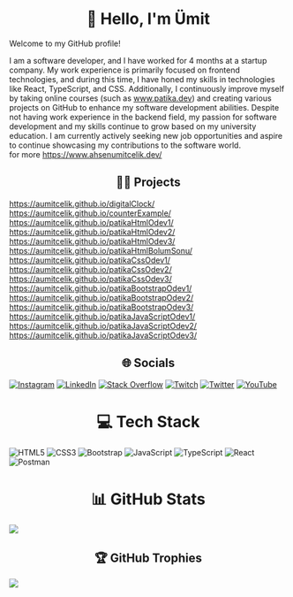 <h1 align="center">👋 Hello, I'm Ümit </h1>

Welcome to my GitHub profile!<br>

I am a software developer, and I have worked for 4 months at a startup company. My work experience is primarily focused on frontend technologies, and during this time, I have honed my skills in technologies like React, TypeScript, and CSS. Additionally, I continuously improve myself by taking online courses (such as www.patika.dev) and creating various projects on GitHub to enhance my software development abilities. Despite not having work experience in the backend field, my passion for software development and my skills continue to grow based on my university education. I am currently actively seeking new job opportunities and aspire to continue showcasing my contributions to the software world.    
for more https://www.ahsenumitcelik.dev/  

<h2 align="center"> 🧑‍💻 Projects </h2>  
<p class="has-line-data" data-line-start="0" data-line-end="15"><a href="https://aumitcelik.github.io/digitalClock/">https://aumitcelik.github.io/digitalClock/</a><br>
<a href="https://aumitcelik.github.io/counterExample/">https://aumitcelik.github.io/counterExample/</a><br>
<a href="https://aumitcelik.github.io/patikaHtmlOdev1/">https://aumitcelik.github.io/patikaHtmlOdev1/</a><br>
<a href="https://aumitcelik.github.io/patikaHtmlOdev2/">https://aumitcelik.github.io/patikaHtmlOdev2/</a><br>
<a href="https://aumitcelik.github.io/patikaHtmlOdev3/">https://aumitcelik.github.io/patikaHtmlOdev3/</a><br>
<a href="https://aumitcelik.github.io/patikaHtmlBolumSonu/">https://aumitcelik.github.io/patikaHtmlBolumSonu/</a><br>
<a href="https://aumitcelik.github.io/patikaCssOdev1/">https://aumitcelik.github.io/patikaCssOdev1/</a><br>
<a href="https://aumitcelik.github.io/patikaCssOdev2/">https://aumitcelik.github.io/patikaCssOdev2/</a><br>
<a href="https://aumitcelik.github.io/patikaCssOdev3/">https://aumitcelik.github.io/patikaCssOdev3/</a><br>
<a href="https://aumitcelik.github.io/patikaBootstrapOdev1/">https://aumitcelik.github.io/patikaBootstrapOdev1/</a><br>
<a href="https://aumitcelik.github.io/patikaBootstrapOdev2/">https://aumitcelik.github.io/patikaBootstrapOdev2/</a><br>
<a href="https://aumitcelik.github.io/patikaBootstrapOdev3/">https://aumitcelik.github.io/patikaBootstrapOdev3/</a><br>
<a href="https://aumitcelik.github.io/patikaJavaScriptOdev1/">https://aumitcelik.github.io/patikaJavaScriptOdev1/</a><br>
<a href="https://aumitcelik.github.io/patikaJavaScriptOdev2/">https://aumitcelik.github.io/patikaJavaScriptOdev2/</a><br>
<a href="https://aumitcelik.github.io/patikaJavaScriptOdev3/">https://aumitcelik.github.io/patikaJavaScriptOdev3/</a></p>


  
<h2 align="center"> 🌐 Socials </h2>

[![Instagram](https://img.shields.io/badge/Instagram-%23E4405F.svg?logo=Instagram&logoColor=white)](https://instagram.com/ahsenumitcelik) [![LinkedIn](https://img.shields.io/badge/LinkedIn-%230077B5.svg?logo=linkedin&logoColor=white)](https://linkedin.com/in/ahsenumitcelik) [![Stack Overflow](https://img.shields.io/badge/-Stackoverflow-FE7A16?logo=stack-overflow&logoColor=white)](https://stackoverflow.com/users/20061301) [![Twitch](https://img.shields.io/badge/Twitch-%239146FF.svg?logo=Twitch&logoColor=white)](https://twitch.tv/ahsenumitcelik) [![Twitter](https://img.shields.io/badge/Twitter-%231DA1F2.svg?logo=Twitter&logoColor=white)](https://twitter.com/ahsenumitcelik) [![YouTube](https://img.shields.io/badge/YouTube-%23FF0000.svg?logo=YouTube&logoColor=white)](https://youtube.com/@ahsenumitcelik)

  

<h1 align="center">💻 Tech Stack </h1>

 ![HTML5](https://img.shields.io/badge/html5-%23E34F26.svg?style=for-the-badge&logo=html5&logoColor=white) ![CSS3](https://img.shields.io/badge/css3-%231572B6.svg?style=for-the-badge&logo=css3&logoColor=white) ![Bootstrap](https://img.shields.io/badge/bootstrap-%23563D7C.svg?style=for-the-badge&logo=bootstrap&logoColor=white) ![JavaScript](https://img.shields.io/badge/javascript-%23323330.svg?style=for-the-badge&logo=javascript&logoColor=%23F7DF1E) ![TypeScript](https://img.shields.io/badge/typescript-%23007ACC.svg?style=for-the-badge&logo=typescript&logoColor=white) ![React](https://img.shields.io/badge/react-%2320232a.svg?style=for-the-badge&logo=react&logoColor=%2361DAFB) ![Postman](https://img.shields.io/badge/Postman-FF6C37?style=for-the-badge&logo=postman&logoColor=white) 
<h1 align="center"> 📊 GitHub Stats </h1>


![](https://github-readme-streak-stats.herokuapp.com/?user=aumitcelik&theme=dark&hide_border=false)<br/>


  

<h2 align="center"> 🏆 GitHub Trophies </h2>

![](https://github-profile-trophy.vercel.app/?username=aumitcelik&theme=matrix&no-frame=false&no-bg=true&margin-w=4)

